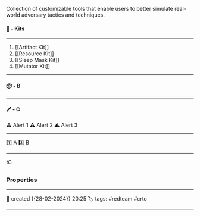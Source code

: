
Collection of customizable tools that enable users to better simulate real-world adversary tactics and techniques.

#### 🚀 - Kits
---
1. [[Artifact Kit]]
2. [[Resource Kit]]
3. [[Sleep Mask Kit]]
4. [[Mutator Kit]]

---
#### 📦 - B
--- 

#### 🖊️ - C


⚠ Alert 1
⚠ Alert 2
⚠ Alert 3


--- 

 1️⃣ A
 2️⃣ B
 
--- 

❗C


### Properties
---
📆 created   {{28-02-2024}} 20:25
🏷️ tags: #redteam #crto 

---
